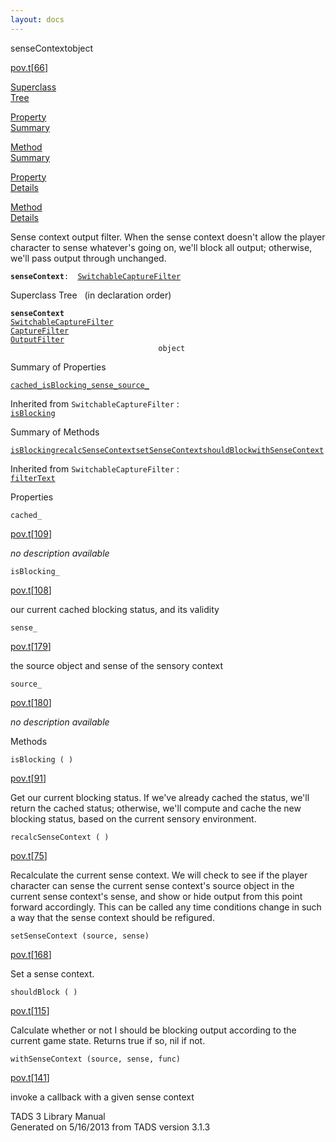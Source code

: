 ```yaml
---
layout: docs
---
```

<span class="title">senseContext</span><span class="type">object</span>

[pov.t](../file/pov.t.html)\[[66](../source/pov.t.html#66)\]

[Superclass  
Tree](#_SuperClassTree_)

[Property  
Summary](#_PropSummary_)

[Method  
Summary](#_MethodSummary_)

[Property  
Details](#_Properties_)

[Method  
Details](#_Methods_)



Sense context output filter. When the sense context doesn't allow the
player character to sense whatever's going on, we'll block all output;
otherwise, we'll pass output through unchanged.

**`senseContext`**` :   `[`SwitchableCaptureFilter`](../object/SwitchableCaptureFilter.html)



<span id="_SuperClassTree_"></span>



<span class="hdln">Superclass Tree</span>   (in declaration order)



**`senseContext`**  
[`SwitchableCaptureFilter`](../object/SwitchableCaptureFilter.html)  
[`CaptureFilter`](../object/CaptureFilter.html)  
[`OutputFilter`](../object/OutputFilter.html)  
`                                 object`  
<span id="_PropSummary_"></span>



<span class="hdln">Summary of Properties</span>  



[`cached_`](#cached_)[`isBlocking_`](#isBlocking_)[`sense_`](#sense_)[`source_`](#source_)

Inherited from `SwitchableCaptureFilter` :  
[`isBlocking`](../object/SwitchableCaptureFilter.html#isBlocking)





<span id="_MethodSummary_"></span>



<span class="hdln">Summary of Methods</span>  



[`isBlocking`](#isBlocking)[`recalcSenseContext`](#recalcSenseContext)[`setSenseContext`](#setSenseContext)[`shouldBlock`](#shouldBlock)[`withSenseContext`](#withSenseContext)

Inherited from `SwitchableCaptureFilter` :  
[`filterText`](../object/SwitchableCaptureFilter.html#filterText)





<span id="_Properties_"></span>



<span class="hdln">Properties</span>  



<span id="cached_"></span>

`cached_`

[pov.t](../file/pov.t.html)\[[109](../source/pov.t.html#109)\]



*no description available*



<span id="isBlocking_"></span>

`isBlocking_`

[pov.t](../file/pov.t.html)\[[108](../source/pov.t.html#108)\]



our current cached blocking status, and its validity



<span id="sense_"></span>

`sense_`

[pov.t](../file/pov.t.html)\[[179](../source/pov.t.html#179)\]



the source object and sense of the sensory context



<span id="source_"></span>

`source_`

[pov.t](../file/pov.t.html)\[[180](../source/pov.t.html#180)\]



*no description available*



<span id="_Methods_"></span>



<span class="hdln">Methods</span>  



<span id="isBlocking"></span>

`isBlocking ( )`

[pov.t](../file/pov.t.html)\[[91](../source/pov.t.html#91)\]



Get our current blocking status. If we've already cached the status,
we'll return the cached status; otherwise, we'll compute and cache the
new blocking status, based on the current sensory environment.



<span id="recalcSenseContext"></span>

`recalcSenseContext ( )`

[pov.t](../file/pov.t.html)\[[75](../source/pov.t.html#75)\]



Recalculate the current sense context. We will check to see if the
player character can sense the current sense context's source object in
the current sense context's sense, and show or hide output from this
point forward accordingly. This can be called any time conditions change
in such a way that the sense context should be refigured.



<span id="setSenseContext"></span>

`setSenseContext (source, sense)`

[pov.t](../file/pov.t.html)\[[168](../source/pov.t.html#168)\]



Set a sense context.



<span id="shouldBlock"></span>

`shouldBlock ( )`

[pov.t](../file/pov.t.html)\[[115](../source/pov.t.html#115)\]



Calculate whether or not I should be blocking output according to the
current game state. Returns true if so, nil if not.



<span id="withSenseContext"></span>

`withSenseContext (source, sense, func)`

[pov.t](../file/pov.t.html)\[[141](../source/pov.t.html#141)\]



invoke a callback with a given sense context





TADS 3 Library Manual  
Generated on 5/16/2013 from TADS version 3.1.3


